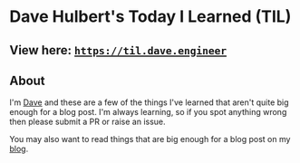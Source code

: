 # Dave Hulbert's Today I Learned (TIL)

## View here: [`https://til.dave.engineer`](https://til.dave.engineer)

## About

I'm [Dave](https://blog.dave.engineer/) and these are a few of the things
I've learned that aren't quite big enough for a blog post.
I'm always learning, so if you spot anything wrong then please submit a
PR or raise an issue.

You may also want to read things that are big enough for a blog post
on my [blog](https://blog.dave.engineer/).
